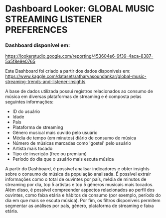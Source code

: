 # Dashboard Looker: GLOBAL MUSIC STREAMING LISTENER PREFERENCES

### Dashboard disponível em:
https://lookerstudio.google.com/reporting/453604e6-9f39-4aca-8387-5a5f8e9e0765

Este Dashboard foi criado a partir dos dados disponíveis em: 
https://www.kaggle.com/datasets/atharvasoundankar/global-music-streaming-trends-and-listener-insights 

A base de dados utilizada possui registros relacionados ao consumo de música em diversas plataformas de streaming e é composta pelas seguintes informações:
  * ID do usuário
  * Idade
  * País
  * Plataforma de streaming
  * Gênero musical mais ouvido pelo usuário
  * Média de tempo (em minutos) diário de consumo de música
  * Número de músicas marcadas como 'gostei' pelo usuário
  * Artista mais tocado
  * Tipo de inscrição (free ou premium)
  * Período do dia que o usuário mais escuta música

A partir do Dashboard, é possível analisar indicadores e obter insights sobre o consumo de música da população analisada.
É possível extrair informações como o total de ouvintes por país, média de minutos de streaming por dia, top 5 artistas e top 5 gêneros musicais mais tocados.
Além disso, é possível compreender aspectos relacionados ao perfil dos ouvintes, como faixa etária e hábitos de consumo (por exemplo, período do dia em que mais se escuta música).
Por fim, os filtros disponíveis permitem segmentar as análises por país, gênero, plataforma de streaming e faixa etária.
